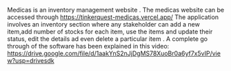 Medicas is an inventory management website . The medicas website can be accessed through https://tinkerquest-medicas.vercel.app/ 
The application involves an inventory section where any stakeholder can add a new item,add number of stocks for each item,  use the items and update their status, edit the details ad even delete a particular item .
A complete go through of the software has been explained in this video: https://drive.google.com/file/d/1aakYnS2nJjDgMS78XuoBr0a6yf7x5vIP/view?usp=drivesdk
